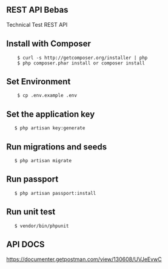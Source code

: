 ## REST API Bebas

Technical Test REST API

## Install with Composer

```
    $ curl -s http://getcomposer.org/installer | php
    $ php composer.phar install or composer install
```

## Set Environment

```
    $ cp .env.example .env
```

## Set the application key

```
   $ php artisan key:generate
```

## Run migrations and seeds

```
   $ php artisan migrate 
```

## Run passport

```
   $ php artisan passport:install
```

## Run unit test

```
   $ vendor/bin/phpunit
```

## API DOCS
https://documenter.getpostman.com/view/130608/UVJeEvwC
